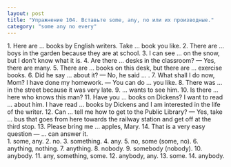 ```yaml
---
layout: post
title: "Упражнение 104. Вставьте some, any, nо или их производные."
category: "some any no every"
---
```

<section class="question">
1. Here are ... books by English writers. Take ... book you like. 2. There are ... boys in the garden because they are at school. 3. I can see ... on the snow, but I don't know what it is. 4. Are there ... desks in the classroom? — Yes, there are many. 5. There are ... books on this desk, but there are ... exercise books. 6. Did he say ... about it? — No, he said ... . 7. What shall I do now, Mom? I have done my homework. — You can do ... you like. 8. There was ... in the street because it was very late. 9. ... wants to see him. 10. Is there ... here who knows this man? 11. Have you ... books on Dickens? I want to read ... about him. I have read ... books by Dickens and I am interested in the life of the writer. 12. Can ... tell me how to get to the Public Library? — Yes, take ... bus that goes from here towards the railway station and get off at the third stop. 13. Please bring me ... apples, Mary. 14. That is a very easy question — ... can answer it.
</section>

<section class="answer">
1. some, any. 2. no. 3. something. 4. any. 5. no, some (some, no). 6. anything, nothing. 7. anything. 8. nobody. 9. somebody (nobody). 10. anybody. 11. any, something, some. 12. anybody, any. 13. some. 14. anybody.
</section>